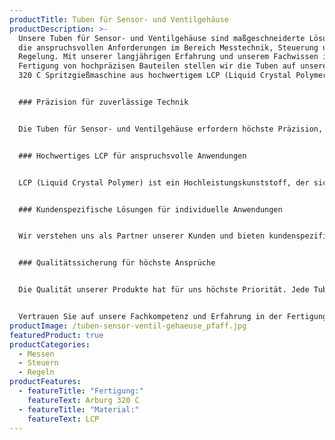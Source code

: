 ```yaml
---
productTitle: Tuben für Sensor- und Ventilgehäuse
productDescription: >-
  Unsere Tuben für Sensor- und Ventilgehäuse sind maßgeschneiderte Lösungen für
  die anspruchsvollen Anforderungen im Bereich Messtechnik, Steuerung und
  Regelung. Mit unserer langjährigen Erfahrung und unserem Fachwissen in der
  Fertigung von hochpräzisen Bauteilen stellen wir die Tuben auf unserer Arburg
  320 C Spritzgießmaschine aus hochwertigem LCP (Liquid Crystal Polymer) her.


  ### Präzision für zuverlässige Technik


  Die Tuben für Sensor- und Ventilgehäuse erfordern höchste Präzision, um eine zuverlässige Funktion der darin enthaltenen Komponenten zu gewährleisten. Unsere Arburg 320 C Spritzgießmaschine bietet eine präzise Steuerung und ermöglicht eine exakte Umsetzung der komplexen Geometrien und Toleranzen, die für die Tuben benötigt werden.


  ### Hochwertiges LCP für anspruchsvolle Anwendungen


  LCP (Liquid Crystal Polymer) ist ein Hochleistungskunststoff, der sich durch seine hervorragenden mechanischen, thermischen und chemischen Eigenschaften auszeichnet. Er ist beständig gegenüber hohen Temperaturen, Chemikalien und Feuchtigkeit, was ihn ideal für den Einsatz in anspruchsvollen Umgebungen macht. Die Tuben aus LCP bieten eine hohe Stabilität und Langlebigkeit, auch bei wiederholten Montage- und Demontagevorgängen.


  ### Kundenspezifische Lösungen für individuelle Anwendungen


  Wir verstehen uns als Partner unserer Kunden und bieten kundenspezifische Lösungen, die genau auf die individuellen Anforderungen und Bedürfnisse zugeschnitten sind. Von der Materialauswahl bis zur finalen Fertigung arbeiten wir eng mit unseren Kunden zusammen, um die optimale Lösung für ihre Sensor- und Ventilgehäuse zu entwickeln.


  ### Qualitätssicherung für höchste Ansprüche


  Die Qualität unserer Produkte hat für uns höchste Priorität. Jede Tube für Sensor- und Ventilgehäuse unterliegt einer strengen Qualitätskontrolle, um sicherzustellen, dass sie den anspruchsvollen Standards unserer Kunden entspricht. Unsere präzise Fertigungstechnologie und unser Engagement für Spitzenleistungen gewährleisten herausragende Ergebnisse, auf die Sie sich verlassen können.


  Vertrauen Sie auf unsere Fachkompetenz und Erfahrung in der Fertigung von hochpräzisen Bauteilen. Unsere Tuben für Sensor- und Ventilgehäuse sind das Ergebnis unserer kontinuierlichen Forschung und Entwicklung, um die bestmöglichen Lösungen für die Mess-, Steuerungs- und Regelungstechnik zu bieten. Ihre Zufriedenheit und der Erfolg Ihrer Produkte sind unser höchstes Ziel.
productImage: /tuben-sensor-ventil-gehaeuse_pfaff.jpg
featuredProduct: true
productCategories:
  - Messen
  - Steuern
  - Regeln
productFeatures:
  - featureTitle: "Fertigung:"
    featureText: Arburg 320 C
  - featureTitle: "Material:"
    featureText: LCP
---
```

